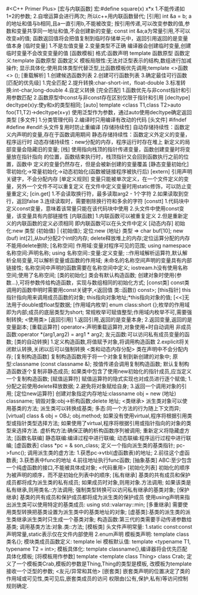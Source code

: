 #<C++ Primer Plus>
[宏与内联函数]
宏:#define square(x) x*x
1.不能传递如1+2的参数;
2.自增运算会进行两次;
所以c++用内联函数替代;
[引用]
int &a = b;
a的地址和值与b相同,且a一直引用b,不能被改变;
按引用传递,可以改变参数的值,参数和变量共享同一地址和值,不会创建新的变量;
const int &a;a为常量引用,不可以改变a的值;
函数返回值将会把值复制到临时存储单元中，返回引用返回的是变量值本身
[临时变量]
1.不是左值变量
2.变量类型不正确
编译器会创建临时变量,创建临时变量不会改变变量的值
[函数模板]
格式:函数声明 template <typename T>  函数原型
函数定义:template <typename T>  函数原型 函数定义
模板局限性:无法对泛型表示的结构,数组进行加减操作;
显示具体化:使用具体类型代替泛型,比函数模板优先调用;template <>函数<> ();
[重载解析]
1.创建候选函数列表
2.创建可行函数列表
3.确定最佳可行函数
[匹配的优先级]
1.完全匹配
2.提升转换:char-short-int，float-double
3.标准转换:int-char,long-double
4.自定义转换
[完全匹配]
1.函数优先与非const指针和引用参数匹配
2.函数原型中const与非const存在区别仅限于指针和引用
[decltype]
decltype(x)y:使y和x的类型相同;
[auto]
template <class T1,class T2>auto foo(T1,T2)->decltype(x+y)
使用泛型作为参数，通过auto使用decltype确定返回类型
[多文件]
1.分类管理代码
2.编译时只用编译有改动的代码
[头文件]
#ifndef #define #endif:头文件复用时防止重编译
[存储持续性]
自动存储持续性：函数定义内声明的变量,存在于函数调用期间
静态存储持续性：函数定义外定义的变量，程序运行时
动态存储持续性：new分配的内存，程序运行时存在堆上
新定义的局部变量会隐藏旧的变量;
[栈]
使用指向栈顶的指针传递变量，函数创建变量时将变量放在指针指向
的位置，函数结束执行时，栈顶指针又会回到函数执行之前的位置，函数中
定义的变量仍然存在，但是会被新创建的变量覆盖
[静态变量初始化]
零初始化->常量初始化->动态初始化(函数被链接程序被执行后)
[extern]
引用声明关键字，不会分配内存
[单定义规则]
变量只能被单次定义，在一个文件定义的变量，另外一个文件不可以重复定义
在文件中定义变量时用static修饰，可以防止变量重定义;
[cin.get]
1.不会读取换行符，最多读取arg2 - 1个字符
2.如果读取到空行，返回false
3.连续读取时，需要剔除换行符和多余的字符
[constt]
1.代码块中定义const变量，意味着该常量只能在该代码块中使用
2.头文件中使用const变量，该变量具有内部链接性
[内联函数]
1.内联函数可以被重复定义
2.但是重新定义的内联函数的定义必须相同
即内联函数可以在头文件中定义
[动态内存]
初始化:new 类型 (初始值) | {初始值};
定位:new (地址) 类型 =>
char buf[10]; new (buf) int[2],从buf分配2个int的内存;
delete释放堆上的内存;定位运算分配的内存不能用delete删除;
[名称空间]
作用域:变量对程序可见的范围;
using namespace 名称空间:声明名称;
using 名称空间::变量:定义变量;
::作用域解析运算符,默认解析全局变量,可以解析变量或函数的作用域;
未命名的名称空间声明的变量具有内部链接性;
名称空间中声明的函数需要在名称空间中定义;
iostream.h没有使用名称空间;<iostream>使用了名称空间;
[类的初始化]
类会有默认构造函数;
创建对象时使用{参数...},可将参数传给构造函数，实现与数组相同的初始化方式;
[const类]
const类调用的函数申明时需要用const关键字,<返回值 类::函数() const>;
[this指针]
this指针指向用来调用成员函数的对象;
this指向对象地址;*this指向对象的值;
[<<]无法用于double或float型数据;
[作用域内枚举]
enum class:short {};枚举的作用域即为内部;成员的底层类型为short;
常规枚举可赋值整型;作用域内枚举不可,需要强制转换;
<使用类>
[返回引用]
1.返回引用,返回的是变量本身;
2.返回变量,返回的是变量副本;
[重载运算符]
operator+:声明重载运算符,对象使用+时自动调用
非成员函数:operator *(arg1,arg2) = arg1 * arg2;
友元函数:可以访问私有成员变量的函数;
[类的自动转换]
1.定义构造函数,将值赋予对象,将调用构造函数
2.explicit将关闭默认转换,关闭以后可以强制转换
<类和动态内存分配>
类在声明中不会分配内存;
[复制构造函数]
复制构造函数用于将一个对象复制到新创建的对象中;
原型:classname (const classname &);
按值传递会调用复制构造函数;
默认复制构造函数逐个复制非静态成员;
如果类中包含了使用new初始化的指针成员,应当定义
一个复制构造函数;
[赋值运算符]
赋值运算符的隐式实现也对成员进行逐个赋值;
1.分配之前使用delete释放数据;
2.避免将对象赋给自身;
3.返回一个调用对象的引用;
[定位new运算符]
创建对象指定内存地址:classname obj = new (地址) classname;
销毁对象:obj->析构函数;delete 地址;
<类继承>
派生类对象可以使用基类的方法;
派生类可以转换成基类;
多态:同一个方法的行为随上下文而异;
[virtual]
class & obj = OBJ;
obj.method;
如果没有使用virtual,程序将根据引用类型或指针类型选择方法;
如果使用了virtual,程序将根据引用或指针指向的对象的类型来选择方法.
虚析构方法:确保正确的析构函数序列被调用;
重新定义将隐藏虚方法;
[函数名联编]
静态联编:编译过程中进行联编;
动态联编:程序运行过程中进行联编;
[虚函数表]
class *pc = & son_class;
定义一个指向派生类的基类指针;
pc->func();
调用派生类的虚方法:
1.获悉pc->vtbl(虚函数表)的地址;
2.前往这个虚函数表;
3.获悉表中func的地址
4.前往地址执行func函数;
[抽象基类]
ABC:至少包含一个纯虚函数的接口,不能被具体成对象;
<代码重用>
[初始化列表]
初始化的顺序为被声明的顺序，而不是初始化列表中的顺序;
[私有继承]
基类的共有成员和保护成员都将成为派生类的私有成员;
如果成员时对象,则用对象.方法调用;
如果该类是私有继承,则用类名::方法调用;
强制类型转换可以访问私有继承的基类对象;
[保护继承]
基类的共有成员和保护成员都将成为派生类的保护成员
使用using声明来指出派生类可以使用特定的基类成员:
using std::valarray<double>::min;
[多重继承]
需要使用类型转换把基类设置为派生类中的基类地址的对象;
[虚基类]:基类的派生类的派生类继承派生类时只生成一个基类对象;
构造函数:第三代的类需要手动传递参数给基类;
调用基类方法:对象.类::方法;
[模板类]
头文件声明常量:
1.static const:const声明常量,static表示仅在文件内部使用
2.enum声明
模板类声明:
template <typename T> class 类名{};
模块类成员函数定义:
template <typename T> lei
模板默认值:
template <typename T1, typename T2 = int>;
模板具体化:
template classname<type>{},编译器将会优先匹配具体化模板;
[将模板用作参数]
template <template <typename T> class Thing> class Crab;
定义了一个模板类Crab,模板的参数是Thing,Thing的类型是模板,
改模板为template <typename T>接收一个泛型的参数;
<友元/异常和其他>
[嵌套类]
嵌套类声明的位置决定了类的作用域或可见性,类可见后,嵌套类成员的访问
权限由(公有,保护,私有)等访问控制规则确定.
